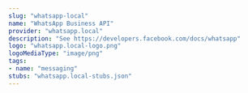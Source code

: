 ```yaml
---
slug: "whatsapp-local"
name: "WhatsApp Business API"
provider: "whatsapp.local"
description: "See https://developers.facebook.com/docs/whatsapp"
logo: "whatsapp.local-logo.png"
logoMediaType: "image/png"
tags:
- name: "messaging"
stubs: "whatsapp.local-stubs.json"
---
```

